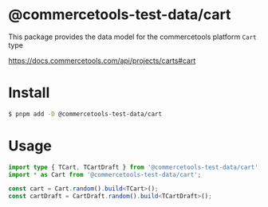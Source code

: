 # @commercetools-test-data/cart

This package provides the data model for the commercetools platform `Cart` type

https://docs.commercetools.com/api/projects/carts#cart

# Install

```bash
$ pnpm add -D @commercetools-test-data/cart
```

# Usage

```ts
import type { TCart, TCartDraft } from '@commercetools-test-data/cart';
import * as Cart from '@commercetools-test-data/cart';

const cart = Cart.random().build<TCart>();
const cartDraft = CartDraft.random().build<TCartDraft>();
```
